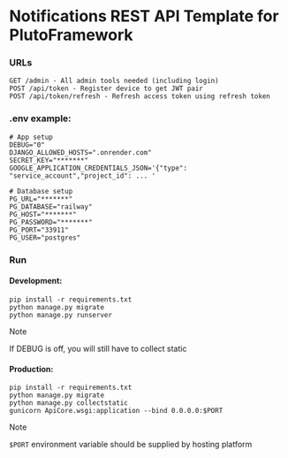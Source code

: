 # Notifications REST API Template for PlutoFramework

### URLs
```
GET /admin - All admin tools needed (including login)
POST /api/token - Register device to get JWT pair
POST /api/token/refresh - Refresh access token using refresh token
```

### .env example:
```dotenv
# App setup
DEBUG="0"
DJANGO_ALLOWED_HOSTS=".onrender.com"
SECRET_KEY="*******"
GOOGLE_APPLICATION_CREDENTIALS_JSON='{"type": "service_account","project_id": ... '

# Database setup
PG_URL="*******"
PG_DATABASE="railway"
PG_HOST="*******"
PG_PASSWORD="*******"
PG_PORT="33911"
PG_USER="postgres"
```

### Run
#### Development:
```shell
pip install -r requirements.txt
python manage.py migrate
python manage.py runserver
```
> [!NOTE]  
> If DEBUG is off, you will still have to collect static

#### Production:
```shell
pip install -r requirements.txt
python manage.py migrate
python manage.py collectstatic
gunicorn ApiCore.wsgi:application --bind 0.0.0.0:$PORT
```

> [!NOTE]  
> `$PORT` environment variable should be supplied by hosting platform